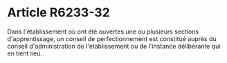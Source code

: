 # Article R6233-32

  
Dans l'établissement où ont été ouvertes une ou plusieurs sections d'apprentissage, un conseil de perfectionnement est constitué auprès du conseil d'administration de l'établissement ou de l'instance délibérante qui en tient lieu.